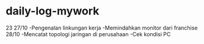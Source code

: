 # daily-log-mywork
23
27/10
-Pengenalan linkungan kerja
-Memindahkan monitor dari franchise
28/10
-Mencatat topologi jaringan di perusahaan
-Cek kondisi PC

